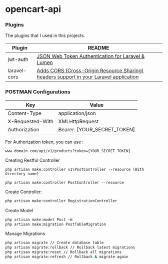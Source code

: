 # opencart-api

### Plugins

The plugins that I used in this projects.

| Plugin | README |
| ------ | ------ |
| jwt-auth | [JSON Web Token Authentication for Laravel & Lumen](https://github.com/tymondesigns/jwt-auth) |
| laravel-cors | [Adds CORS (Cross-Origin Resource Sharing) headers support in your Laravel application](https://github.com/barryvdh/laravel-cors) |


### POSTMAN Configurations

| Key | Value |
| ------ | ------ |
| Content-Type | application/json |
| X-Requested-With | XMLHttpRequest |
| Authorization| Bearer: [YOUR_SECRET_TOKEN] |

For Authorization token, you can use :
```
www.domain.com/api/v1/products?token=[YOUR_SECRET_TOKEN]
```


Creating Restful Controller

```
php artisan make:controller v1\PostController --resource (With directory name)
```

```
php artisan make:controller PostController --resource
```

Create Controller:
```sh
php artisan make:controller RegistrationController
```

Create Model
```sh
php artisan make:model Post –m
php artisan make:migration PostTableMigration
```

Manage Migrations
```sh 
php artisan migrate // Create database table
php artisan migrate:rollback // Rollback latest migrations
php artisan migrate:reset // Rollback all migrations
php artisan migrate:refresh // Rollback & migrate again

```
